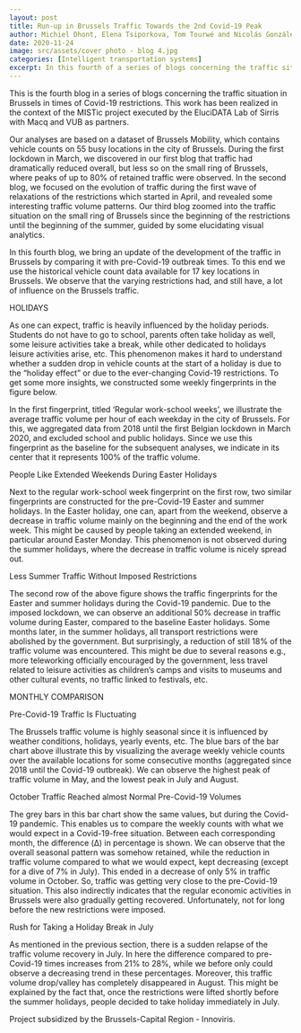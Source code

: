 ```yaml
---
layout: post
title: Run-up in Brussels Traffic Towards the 2nd Covid-19 Peak
author: Michiel Dhont, Elena Tsiporkova, Tom Tourwé and Nicolás González-Deleito
date: 2020-11-24
image: src/assets/cover photo - blog 4.jpg
categories: [Intelligent transportation systems]
excerpt: In this fourth of a series of blogs concerning the traffic situation in Brussels in times of Covid-19 restrictions, we bring an update of the development of the traffic by comparing it with pre-Covid-19 outbreak times. For the first time we got access to more than two years of historical data before Covid-19 restrictions, which enables us to extract even more insights than we could before.
---
```



This is the fourth blog in a series of blogs concerning the traffic situation in Brussels in times of Covid-19 restrictions. This work has been realized in the context of the MISTic project executed by the EluciDATA Lab of Sirris with Macq and VUB as partners.

Our analyses are based on a dataset of Brussels Mobility, which contains vehicle counts on 55 busy locations in the city of Brussels. During the first lockdown in March, we discovered in our first blog that traffic had dramatically reduced overall, but less so on the small ring of Brussels, where peaks of up to 80% of retained traffic were observed. In the second blog, we focused on the evolution of traffic during the first wave of relaxations of the restrictions which started in April, and revealed some interesting traffic volume patterns. Our third blog zoomed into the traffic situation on the small ring of Brussels since the beginning of the restrictions until the beginning of the summer, guided by some elucidating visual analytics.

In this fourth blog, we bring an update of the development of the traffic in Brussels by comparing it with pre-Covid-19 outbreak times. To this end we use the historical vehicle count data available for 17 key locations in Brussels. We observe that the varying restrictions had, and still have, a lot of influence on the Brussels traffic.

HOLIDAYS

As one can expect, traffic is heavily influenced by the holiday periods. Students do not have to go to school, parents often take holiday as well, some leisure activities take a break, while other dedicated to holidays leisure activities arise, etc. This phenomenon makes it hard to understand whether a sudden drop in vehicle counts at the start of a holiday is due to the “holiday effect” or due to the ever-changing Covid-19 restrictions. To get some more insights, we constructed some weekly fingerprints in the figure below.

In the first fingerprint, titled ‘Regular work-school weeks’, we illustrate the average traffic volume per hour of each weekday in the city of Brussels. For this, we aggregated data from 2018 until the first Belgian lockdown in March 2020, and excluded school and public holidays. Since we use this fingerprint as the baseline for the subsequent analyses, we indicate in its center that it represents 100% of the traffic volume.

People Like Extended Weekends During Easter Holidays

Next to the regular work-school week fingerprint on the first row, two similar fingerprints are constructed for the pre-Covid-19 Easter and summer holidays. In the Easter holiday, one can, apart from the weekend, observe a decrease in traffic volume mainly on the beginning and the end of the work week. This might be caused by people taking an extended weekend, in particular around Easter Monday. This phenomenon is not observed during the summer holidays, where the decrease in traffic volume is nicely spread out.

Less Summer Traffic Without Imposed Restrictions

The second row of the above figure shows the traffic fingerprints for the Easter and summer holidays during the Covid-19 pandemic. Due to the imposed lockdown, we can observe an additional 50% decrease in traffic volume during Easter, compared to the baseline Easter holidays. Some months later, in the summer holidays, all transport restrictions were abolished by the government. But surprisingly, a reduction of still 18% of the traffic volume was encountered. This might be due to several reasons e.g., more teleworking officially encouraged by the government, less travel related to leisure activities as children’s camps and visits to museums and other cultural events, no traffic linked to festivals, etc.

MONTHLY COMPARISON

Pre-Covid-19 Traffic Is Fluctuating

The Brussels traffic volume is highly seasonal since it is influenced by weather conditions, holidays, yearly events, etc. The blue bars of the bar chart above illustrate this by visualizing the average weekly vehicle counts over the available locations for some consecutive months (aggregated since 2018 until the Covid-19 outbreak). We can observe the highest peak of traffic volume in May, and the lowest peak in July and August.

October Traffic Reached almost Normal Pre-Covid-19 Volumes

The grey bars in this bar chart show the same values, but during the Covid-19 pandemic. This enables us to compare the weekly counts with what we would expect in a Covid-19-free situation. Between each corresponding month, the difference (Δ) in percentage is shown. We can observe that the overall seasonal pattern was somehow retained, while the reduction in traffic volume compared to what we would expect, kept decreasing (except for a dive of 7% in July). This ended in a decrease of only 5% in traffic volume in October. So, traffic was getting very close to the pre-Covid-19 situation. This also indirectly indicates that the regular economic activities in Brussels were also gradually getting recovered. Unfortunately, not for long before the new restrictions were imposed.

Rush for Taking a Holiday Break in July

As mentioned in the previous section, there is a sudden relapse of the traffic volume recovery in July. In here the difference compared to pre-Covid-19 times increases from 21% to 28%, while we before only could observe a decreasing trend in these percentages. Moreover, this traffic volume drop/valley has completely disappeared in August. This might be explained by the fact that, once the restrictions were lifted shortly before the summer holidays, people decided to take holiday immediately in July.

Project subsidized by the Brussels-Capital Region - Innoviris.
